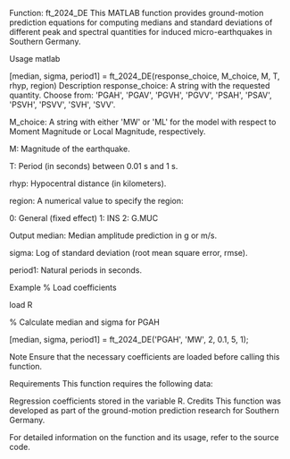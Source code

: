 Function: ft_2024_DE
This MATLAB function provides ground-motion prediction equations for computing medians and standard deviations of different peak and spectral quantities for induced micro-earthquakes in Southern Germany.

Usage
matlab

[median, sigma, period1] = ft_2024_DE(response_choice, M_choice, M, T, rhyp, region)
Description
response_choice: A string with the requested quantity. Choose from: 'PGAH', 'PGAV', 'PGVH', 'PGVV', 'PSAH', 'PSAV', 'PSVH', 'PSVV', 'SVH', 'SVV'.

M_choice: A string with either 'MW' or 'ML' for the model with respect to Moment Magnitude or Local Magnitude, respectively.

M: Magnitude of the earthquake.

T: Period (in seconds) between 0.01 s and 1 s.

rhyp: Hypocentral distance (in kilometers).

region: A numerical value to specify the region:

0: General (fixed effect)
1: INS
2: G.MUC

Output
median: Median amplitude prediction in g or m/s.

sigma: Log of standard deviation (root mean square error, rmse).

period1: Natural periods in seconds.

Example
% Load coefficients

load R

% Calculate median and sigma for PGAH

[median, sigma, period1] = ft_2024_DE('PGAH', 'MW', 2, 0.1, 5, 1);


Note
Ensure that the necessary coefficients are loaded before calling this function.

Requirements
This function requires the following data:

Regression coefficients stored in the variable R.
Credits
This function was developed as part of the ground-motion prediction research for Southern Germany.

For detailed information on the function and its usage, refer to the source code.
